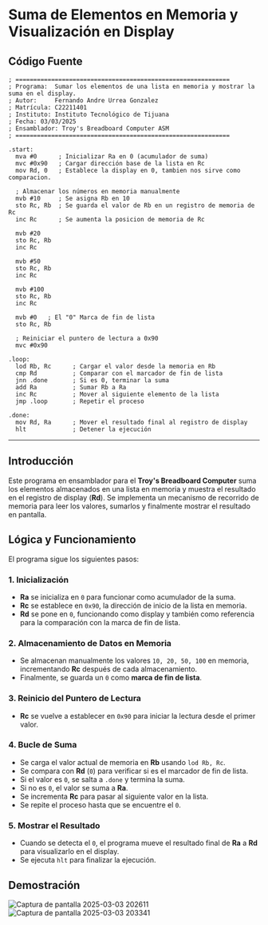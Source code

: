 # Suma de Elementos en Memoria y Visualización en Display

## Código Fuente

```assembly
; ============================================================
; Programa:  Sumar los elementos de una lista en memoria y mostrar la suma en el display.
; Autor:     Fernando Andre Urrea Gonzalez
; Matrícula: C22211401
; Instituto: Instituto Tecnológico de Tijuana
; Fecha: 03/03/2025
; Ensamblador: Troy's Breadboard Computer ASM
; ============================================================

.start:
  mva #0      ; Inicializar Ra en 0 (acumulador de suma)
  mvc #0x90   ; Cargar dirección base de la lista en Rc
  mov Rd, 0   ; Establece la display en 0, tambien nos sirve como comparacion.

  ; Almacenar los números en memoria manualmente
  mvb #10     ; Se asigna Rb en 10
  sto Rc, Rb  ; Se guarda el valor de Rb en un registro de memoria de Rc
  inc Rc      ; Se aumenta la posicion de memoria de Rc

  mvb #20  
  sto Rc, Rb  
  inc Rc  

  mvb #50  
  sto Rc, Rb  
  inc Rc  

  mvb #100  
  sto Rc, Rb  
  inc Rc  

  mvb #0   ; El "0" Marca de fin de lista
  sto Rc, Rb  
  
  ; Reiniciar el puntero de lectura a 0x90
  mvc #0x90

.loop:
  lod Rb, Rc      ; Cargar el valor desde la memoria en Rb
  cmp Rd          ; Comparar con el marcador de fin de lista
  jnn .done       ; Si es 0, terminar la suma
  add Ra          ; Sumar Rb a Ra
  inc Rc          ; Mover al siguiente elemento de la lista
  jmp .loop       ; Repetir el proceso

.done:
  mov Rd, Ra      ; Mover el resultado final al registro de display
  hlt             ; Detener la ejecución
```

---

## Introducción
Este programa en ensamblador para el **Troy's Breadboard Computer** suma los elementos almacenados en una lista en memoria y muestra el resultado en el registro de display (**Rd**). Se implementa un mecanismo de recorrido de memoria para leer los valores, sumarlos y finalmente mostrar el resultado en pantalla.

## Lógica y Funcionamiento

El programa sigue los siguientes pasos:

### **1. Inicialización**
- **Ra** se inicializa en `0` para funcionar como acumulador de la suma.
- **Rc** se establece en `0x90`, la dirección de inicio de la lista en memoria.
- **Rd** se pone en `0`, funcionando como display y también como referencia para la comparación con la marca de fin de lista.

### **2. Almacenamiento de Datos en Memoria**
- Se almacenan manualmente los valores `10, 20, 50, 100` en memoria, incrementando **Rc** después de cada almacenamiento.
- Finalmente, se guarda un `0` como **marca de fin de lista**.

### **3. Reinicio del Puntero de Lectura**
- **Rc** se vuelve a establecer en `0x90` para iniciar la lectura desde el primer valor.

### **4. Bucle de Suma**
- Se carga el valor actual de memoria en **Rb** usando `lod Rb, Rc`.
- Se compara con **Rd** (`0`) para verificar si es el marcador de fin de lista.
- Si el valor es `0`, se salta a `.done` y termina la suma.
- Si no es `0`, el valor se suma a **Ra**.
- Se incrementa **Rc** para pasar al siguiente valor en la lista.
- Se repite el proceso hasta que se encuentre el `0`.

### **5. Mostrar el Resultado**
- Cuando se detecta el `0`, el programa mueve el resultado final de **Ra** a **Rd** para visualizarlo en el display.
- Se ejecuta `hlt` para finalizar la ejecución.

## Demostración
![Captura de pantalla 2025-03-03 202611](https://github.com/user-attachments/assets/4665c1db-cf80-412d-9989-f2d59f7f996a)
![Captura de pantalla 2025-03-03 203341](https://github.com/user-attachments/assets/d9085508-07a2-4543-bac4-2564eb6587c7)


